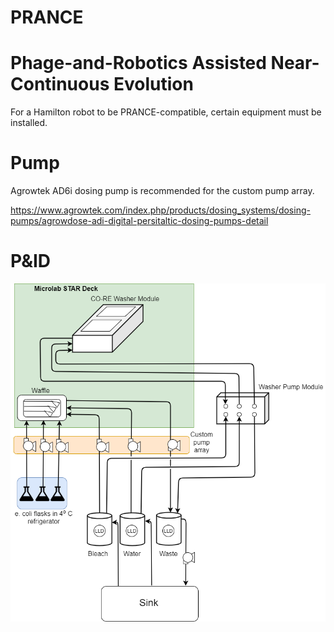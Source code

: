 # PRANCE
# Phage-and-Robotics Assisted Near-Continuous Evolution

For a Hamilton robot to be PRANCE-compatible, certain equipment must be installed.

# Pump
Agrowtek AD6i dosing pump is recommended for the custom pump array.

https://www.agrowtek.com/index.php/products/dosing_systems/dosing-pumps/agrowdose-adi-digital-persitaltic-dosing-pumps-detail

# P&ID
![alt text](https://github.com/Golaszewski/PRANCE/blob/main/Extras/pid.png)
